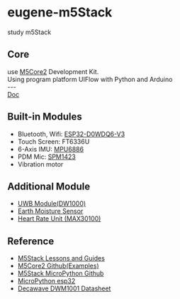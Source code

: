 <h1>eugene-m5Stack</h1>
study m5Stack</br>

<p>
    <h2>Core</h2>
    use <a href="https://shop.m5stack.com/products/m5stack-core2-esp32-iot-development-kit">M5Core2</a> Development Kit.</br>
    Using program platform UIFlow with Python and Arduino</br>
    ---</br>
    <a href="https://docs.m5stack.com/en/core/core2">Doc</a></br>
</p>
<p>
    <h2>Built-in Modules</h2>
    <ul>
        <li>Bluetooth, Wifi: <a href="https://m5stack.oss-cn-shenzhen.aliyuncs.com/resource/docs/datasheet/core/esp32_datasheet_en.pdf">ESP32-D0WDQ6-V3</a></li>
        <li>Touch Screen: FT6336U</li>
        <li>6-Axis IMU: <a href="https://m5stack.oss-cn-shenzhen.aliyuncs.com/resource/docs/datasheet/core/MPU-6886-000193%2Bv1.1_GHIC_en.pdf">MPU6886</a></li>
        <li>PDM Mic: <a href="https://m5stack.oss-cn-shenzhen.aliyuncs.com/resource/docs/datasheet/core/SPM1423HM4H-B_datasheet_en.pdf">SPM1423</a></li>
        <li>Vibration motor</li>
    </ul>
</p>
<p>
    <h2>Additional Module</h2>
    <ul>
        <li><a href="https://shop.m5stack.com/products/ultra-wideband-uwb-unit-indoor-positioning-module-dw1000">UWB Module(DW1000)</a></li>
        <li><a href="https://shop.m5stack.com/products/earth-sensor-unit?_pos=1&_sid=4f6a56af3">Earth Moisture Sensor</a></li>
        <li><a href="https://shop.m5stack.com/products/mini-heart-unit?_pos=1&_sid=feec4d2a8">Heart Rate Unit (MAX30100)</a></li>
    </ul>
</p>
<p>
    <h2>Reference</h2>
    <ul>
        <li><a href="https://forum.m5stack.com/category/1/lessons-and-guides">M5Stack Lessons and Guides</a></li>
        <li><a href="https://github.com/m5stack/M5Core2">M5Core2 Github(Examples)</a></li>
        <li><a href="https://github.com/m5stack/M5Stack_MicroPython">M5Stack MicroPython Github</a></li>
        <li><a href="https://docs.micropython.org/en/latest/esp32/quickref.html">MicroPython esp32</a></li>
        <li><a href="https://m5stack.oss-cn-shenzhen.aliyuncs.com/resource/docs/datasheet/unit/uwb/dwm1000-datasheet-1.pdf">Decawave DWM1001 Datasheet</a></li>
    </ul>
</p>